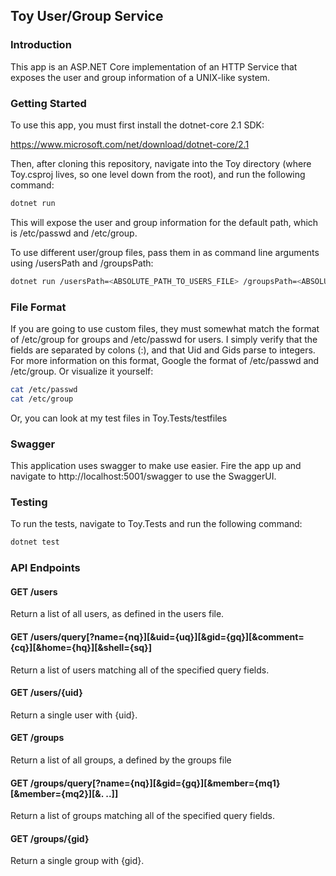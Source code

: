 ## Toy User/Group Service

### Introduction

This app is an ASP.NET Core implementation of an HTTP Service that exposes the user and group information of a UNIX-like system.

### Getting Started

To use this app, you must first install the dotnet-core 2.1 SDK:

https://www.microsoft.com/net/download/dotnet-core/2.1

Then, after cloning this repository, navigate into the Toy directory (where Toy.csproj lives, so one level down from the root), and run the following command:

```sh
dotnet run
```

This will expose the user and group information for the default path, which is /etc/passwd and /etc/group.

To use different user/group files, pass them in as command line arguments using /usersPath and /groupsPath:

```sh
dotnet run /usersPath=<ABSOLUTE_PATH_TO_USERS_FILE> /groupsPath=<ABSOLUTE_PATH_TO_GROUPS_FILE>
```

### File Format

If you are going to use custom files, they must somewhat match the format of /etc/group for groups and /etc/passwd for users. I simply verify that the fields are separated by colons (:), and that Uid and Gids parse to integers. For more information on this format, Google the format of /etc/passwd and /etc/group. Or visualize it yourself:

```sh
cat /etc/passwd
cat /etc/group
```

Or, you can look at my test files in Toy.Tests/testfiles

### Swagger

This application uses swagger to make use easier. Fire the app up and navigate to http://localhost:5001/swagger to use the SwaggerUI.

### Testing

To run the tests, navigate to Toy.Tests and run the following command:

```sh
dotnet test
```

### API Endpoints

#### GET /users
Return a list of all users, as defined in the users file.

#### GET /users/query[?name={nq}][&uid={uq}][&gid={gq}][&comment={cq}][&home={hq}][&shell={sq}]
Return a list of users matching all of the specified query fields.

#### GET /users/{uid}
Return a single user with {uid}.

#### GET /groups
Return a list of all groups, a defined by the groups file

#### GET /groups/query[?name={nq}][&gid={gq}][&member={mq1}[&member={mq2}][&. ..]]
Return a list of groups matching all of the specified query fields. 

#### GET /groups/{gid}
Return a single group with {gid}.
